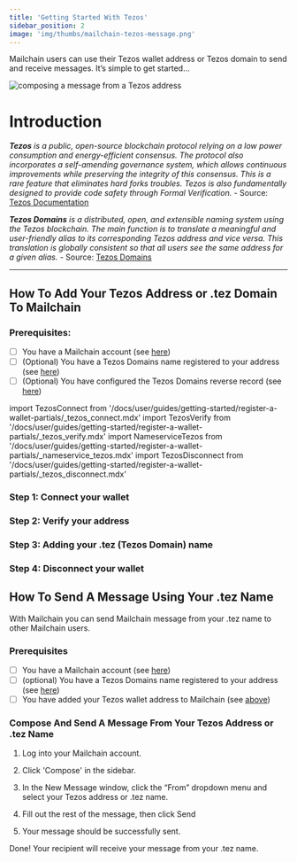 ```yaml
---
title: 'Getting Started With Tezos'
sidebar_position: 2
image: 'img/thumbs/mailchain-tezos-message.png'
---
```


Mailchain users can use their Tezos wallet address or Tezos domain to send and receive messages. It’s simple to get started…

<img
    className="guides-image"
    alt="composing a message from a Tezos address"
    src="/img/thumbs/mailchain-tezos-message.png"
/>

# Introduction

_**Tezos** is a public, open-source blockchain protocol relying on a low power consumption and energy-efficient consensus.
The protocol also incorporates a self-amending governance system, which allows continuous improvements while preserving the integrity of this consensus. This is a rare feature that eliminates hard forks troubles.
Tezos is also fundamentally designed to provide code safety through Formal Verification. -_ Source: [Tezos Documentation](https://opentezos.com/tezos-basics)

_**Tezos Domains** is a distributed, open, and extensible naming system using the Tezos blockchain.
The main function is to translate a meaningful and user-friendly alias to its corresponding Tezos address and vice versa. This translation is globally consistent so that all users see the same address for a given alias. -_ Source: [Tezos Domains](https://tezos.domains/en/about/faq)

---

## How To Add Your Tezos Address or .tez Domain To Mailchain

### Prerequisites:

-   [ ] You have a Mailchain account (see [here](/user/guides/getting-started/create-a-mailchain-account))
-   [ ] (Optional) You have a Tezos Domains name registered to your address (see [here](/user/guides/wallets-and-identities/tezos/tezos-faqs#how-do-i-register-a-tezos-domain))
-   [ ] (Optional) You have configured the Tezos Domains reverse record (see [here](/user/guides/wallets-and-identities/tezos/tezos-faqs#how-do-i-set-a-tezos-domains-reverse-record))

import TezosConnect from '/docs/user/guides/getting-started/register-a-wallet-partials/\_tezos_connect.mdx'
import TezosVerify from '/docs/user/guides/getting-started/register-a-wallet-partials/\_tezos_verify.mdx'
import NameserviceTezos from '/docs/user/guides/getting-started/register-a-wallet-partials/\_nameservice_tezos.mdx'
import TezosDisconnect from '/docs/user/guides/getting-started/register-a-wallet-partials/\_tezos_disconnect.mdx'

### Step 1: Connect your wallet

<TezosConnect />

### Step 2: Verify your address

<TezosVerify />

### Step 3: Adding your .tez (Tezos Domain) name

<NameserviceTezos />

### Step 4: Disconnect your wallet

<TezosDisconnect imagePath="/img/user/guides/getting-started/img-register-a-wallet/example-sub-inbox-tezos.png"/>

## How To Send A Message Using Your .tez Name

With Mailchain you can send Mailchain message from your .tez name to other Mailchain users.

### Prerequisites

-   [ ] You have a Mailchain account (see [here](/user/guides/getting-started/create-a-mailchain-account))
-   [ ] (optional) You have a Tezos Domains name registered to your address (see [here](/user/guides/wallets-and-identities/tezos/tezos-faqs/#how-do-i-register-a-tezos-domain))
-   [ ] You have added your Tezos wallet address to Mailchain (see [above](/user/guides/wallets-and-identities/tezos/tezos-getting-started/#how-to-add-your-tezos-address-or-tez-domain-to-mailchain))

### Compose And Send A Message From Your Tezos Address or .tez Name

1. Log into your Mailchain account.

1. Click 'Compose' in the sidebar.

1. In the New Message window, click the “From” dropdown menu and select your Tezos address or .tez name.

1. Fill out the rest of the message, then click Send

1. Your message should be successfully sent.

Done! Your recipient will receive your message from your .tez name.
